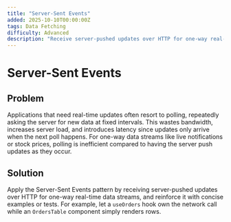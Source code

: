 ```yaml
---
title: "Server-Sent Events"
added: 2025-10-10T00:00:00Z
tags: Data Fetching
difficulty: Advanced
description: "Receive server-pushed updates over HTTP for one-way real-time data streams."
---
```

# Server-Sent Events

## Problem

Applications that need real-time updates often resort to polling, repeatedly asking the server for new data at fixed intervals. This wastes bandwidth, increases server load, and introduces latency since updates only arrive when the next poll happens. For one-way data streams like live notifications or stock prices, polling is inefficient compared to having the server push updates as they occur.

## Solution

Apply the Server-Sent Events pattern by receiving server-pushed updates over HTTP for one-way real-time data streams, and reinforce it with concise examples or tests. For example, let a `useOrders` hook own the network call while an `OrdersTable` component simply renders rows.
